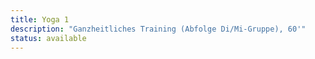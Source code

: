 ```yaml
---
title: Yoga 1
description: "Ganzheitliches Training (Abfolge Di/Mi-Gruppe), 60'"
status: available
---
```

